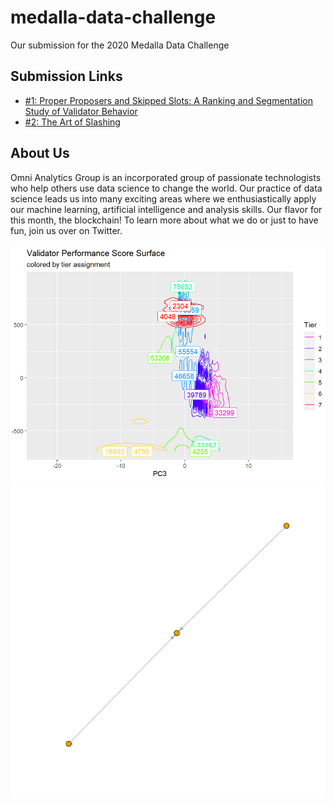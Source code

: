 # medalla-data-challenge
Our submission for the 2020 Medalla Data Challenge

## Submission Links

- [#1: Proper Proposers and Skipped Slots: A Ranking and Segmentation Study of Validator Behavior](https://crypto.omnianalytics.io/2020/10/20/what-makes-a-top-tier-validator)
- [#2: The Art of Slashing](https://crypto.omnianalytics.io/2020/10/19/slasher-analysis)

## About Us

Omni Analytics Group is an incorporated group of passionate technologists who help others use data science to change the world. Our  practice of data science leads us into many exciting areas where we enthusiastically apply our machine learning, artificial intelligence and analysis skills. Our flavor for this month, the blockchain!  To learn more about what we do or just to have fun, join us over on Twitter.

![Validator Score Surface](images/score_surface.png)
![Single Link Slashings](images/singlelink.gif)
